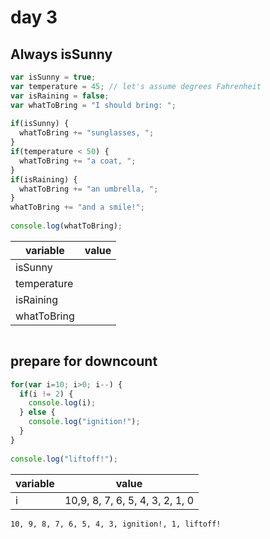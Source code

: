 # day 3

## Always isSunny

```js
var isSunny = true;
var temperature = 45; // let's assume degrees Fahrenheit
var isRaining = false;
var whatToBring = "I should bring: ";
    
if(isSunny) {
  whatToBring += "sunglasses, ";
}
if(temperature < 50) {
  whatToBring += "a coat, ";
}
if(isRaining) {
  whatToBring += "an umbrella, ";
}
whatToBring += "and a smile!";
    
console.log(whatToBring);

```

|variable|value|
|---|---|
|isSunny||
|temperature||
|isRaining||
|whatToBring||

```bash

```

## prepare for downcount

```js
for(var i=10; i>0; i--) {
  if(i != 2) {
    console.log(i);
  } else {
    console.log("ignition!");
  }
}
    
console.log("liftoff!");

```

|variable|value|
|---|---|
|i|10,9, 8, 7, 6, 5, 4, 3, 2, 1, 0|

```bash
10, 9, 8, 7, 6, 5, 4, 3, ignition!, 1, liftoff!
```